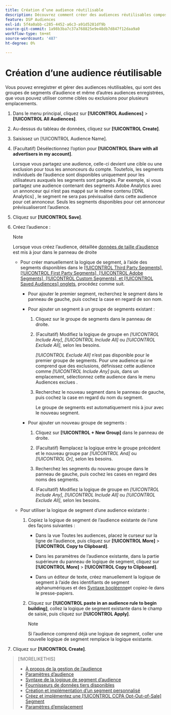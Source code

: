 ```yaml
---
title: Création d’une audience réutilisable
description: Découvrez comment créer des audiences réutilisables composées de segments d’audience et d’autres audiences enregistrées.
feature: DSP Audiences
exl-id: 5f4a0abb-c285-4452-a6c3-a91d5281df9b
source-git-commit: 1a98b3ba7c37a768825e9e48db7d847f12daa9a0
workflow-type: tm+mt
source-wordcount: '487'
ht-degree: 0%

---
```


# Création d’une audience réutilisable

<!-- "Saved audience" is used in UI (where?), but "saved" is a state, not a type. "Reusable audience" sounds better in a description. "Audience template" isn't right, either, since it implies you can edit it on the fly to create a new, different audience. Some other term? -->

Vous pouvez enregistrer et gérer des audiences réutilisables, qui sont des groupes de segments d’audience et même d’autres audiences enregistrées, que vous pouvez utiliser comme cibles ou exclusions pour plusieurs emplacements.

1. Dans le menu principal, cliquez sur **[!UICONTROL Audiences]** > **[!UICONTROL All Audiences]**.

1. Au-dessus du tableau de données, cliquez sur **[!UICONTROL Create]**.

1. Saisissez un [!UICONTROL Audience Name].

1. (Facultatif) Désélectionnez l’option pour **[!UICONTROL Share with all advertisers in my account]**.

   Lorsque vous partagez une audience, celle-ci devient une cible ou une exclusion pour tous les annonceurs du compte. Toutefois, les segments individuels de l’audience sont disponibles uniquement pour les utilisateurs auxquels les segments sont partagés. Par exemple, si vous partagez une audience contenant des segments Adobe Analytics avec un annonceur qui n’est pas mappé sur le même contenu [!DNL Analytics] , le segment ne sera pas prévisualisé dans cette audience pour cet annonceur. Seuls les segments disponibles pour cet annonceur prévisualiseront l’audience.

1. Cliquez sur **[!UICONTROL Save]**.

1. Créez l’audience :

   >[!NOTE]
   >
   >Lorsque vous créez l’audience, détaillée [données de taille d’audience](audience-about.md) est mis à jour dans le panneau de droite

   * Pour créer manuellement la logique de segment, à l’aide des segments disponibles dans le [[!UICONTROL Third Party Segments], [!UICONTROL First Party Segments], [!UICONTROL Adobe Segments], [!UICONTROL Custom Segments], et [!UICONTROL Saved Audiences] onglets](audience-settings.md), procédez comme suit.

      * Pour ajouter le premier segment, recherchez le segment dans le panneau de gauche, puis cochez la case en regard de son nom.

      * Pour ajouter un segment à un groupe de segments existant :

         1. Cliquez sur le groupe de segments dans le panneau de droite.

         1. (Facultatif) Modifiez la logique de groupe en *[!UICONTROL Include Any]*, *[!UICONTROL Include All]* ou *[!UICONTROL Exclude All]*, selon les besoins.

            *[!UICONTROL Exclude All]* n’est pas disponible pour le premier groupe de segments. Pour une audience qui ne comprend que des exclusions, définissez cette audience comme *[!UICONTROL Include Any]* puis, dans un emplacement, sélectionnez cette audience dans le menu Audiences exclues .

         1. Recherchez le nouveau segment dans le panneau de gauche, puis cochez la case en regard du nom du segment.

            Le groupe de segments est automatiquement mis à jour avec le nouveau segment.
      * Pour ajouter un nouveau groupe de segments :

         1. Cliquez sur **[!UICONTROL + New Group]** dans le panneau de droite.

         1. (Facultatif) Remplacez la logique entre le groupe précédent et le nouveau groupe par *[!UICONTROL And]* ou *[!UICONTROL Or]*, selon les besoins.

         1. Recherchez les segments du nouveau groupe dans le panneau de gauche, puis cochez les cases en regard des noms des segments.

         1. (Facultatif) Modifiez la logique de groupe en *[!UICONTROL Include Any]*, *[!UICONTROL Include All]* ou *[!UICONTROL Exclude All]*, selon les besoins.
   * Pour utiliser la logique de segment d’une audience existante :

      1. Copiez la logique de segment de l’audience existante de l’une des façons suivantes :

         * Dans la vue Toutes les audiences, placez le curseur sur la ligne de l’audience, puis cliquez sur **[!UICONTROL More]** > **[!UICONTROL Copy to Clipboard]**.

         * Dans les paramètres de l’audience existante, dans la partie supérieure du panneau de logique de segment, cliquez sur **[!UICONTROL More]** > **[!UICONTROL Copy to Clipboard]**.

         * Dans un éditeur de texte, créez manuellement la logique de segment à l’aide des identifiants de segment alphanumériques et des [Syntaxe booléenne](audience-segment-logic-syntax.md)et copiez-le dans le presse-papiers.
      1. Cliquez sur **[!UICONTROL paste in an audience rule to begin building]**, collez la logique de segment existante dans le champ de saisie, puis cliquez sur **[!UICONTROL Apply]**.

         >[!NOTE]
         >
         >Si l’audience comprend déjà une logique de segment, coller une nouvelle logique de segment remplace la logique existante.




1. Cliquez sur **[!UICONTROL Create]**.

>[!MORELIKETHIS]
>
>* [À propos de la gestion de l’audience](audience-about.md)
>* [Paramètres d’audience](audience-settings.md)
>* [Syntaxe de la logique de segment d’audience](audience-segment-logic-syntax.md)
>* [Fournisseurs de données tiers disponibles](third-party-data-providers.md)
>* [Création et implémentation d’un segment personnalisé](custom-segment-create.md)
>* [Créez et implémentez une [!UICONTROL CCPA Opt-Out-of-Sale] Segment](ccpa-opt-out-segment-create.md)
>* [Paramètres d’emplacement](/help/dsp/campaign-management/placements/placement-settings.md)

